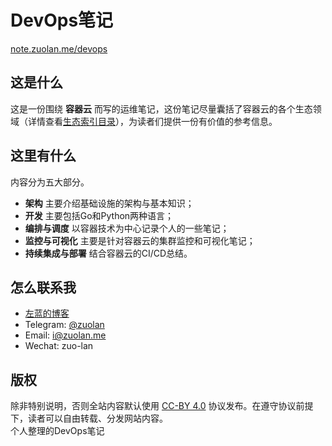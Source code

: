 # DevOps笔记

[note.zuolan.me/devops](https://note.zuolan.me/devops)

## 这是什么

这是一份围绕 **容器云** 而写的运维笔记，这份笔记尽量囊括了容器云的各个生态领域（详情查看[生态索引目录](https://note.zuolan.me/devops/catlog)），为读者们提供一份有价值的参考信息。

## 这里有什么

内容分为五大部分。

- **架构** 主要介绍基础设施的架构与基本知识；
- **开发** 主要包括Go和Python两种语言；
- **编排与调度** 以容器技术为中心记录个人的一些笔记；
- **监控与可视化** 主要是针对容器云的集群监控和可视化笔记；
- **持续集成与部署** 结合容器云的CI/CD总结。

## 怎么联系我

- [左蓝的博客](https://zuolan.me)
- Telegram: [@zuolan](https://t.me/zuolan)
- Email: i@zuolan.me
- Wechat: zuo-lan

## 版权

除非特别说明，否则全站内容默认使用 [CC-BY 4.0](https://creativecommons.org/licenses/by/4.0/) 协议发布。在遵守协议前提下，读者可以自由转载、分发网站内容。  
个人整理的DevOps笔记
